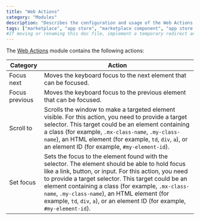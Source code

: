 ```yaml
---
title: "Web Actions"
category: "Modules"
description: "Describes the configuration and usage of the Web Actions module, which is available in the Mendix Marketplace."
tags: ["marketplace", "app store", "marketplace component", "app store component", "platform support", "web actions"]
#If moving or renaming this doc file, implement a temporary redirect and let the respective team know they should update the URL in the product. See Mapping to Products for more details.
---
```


The [Web Actions](https://appstore.home.mendix.com/link/app/114337/) module contains the following actions:

| Category | Action |
| --- | --- |
| Focus next | Moves the keyboard focus to the next element that can be focused. |
| Focus previous | Moves the keyboard focus to the previous element that can be focused. |
| Scroll to | Scrolls the window to make a targeted element visible. For this action, you need to provide a target selector. This target could be an element containing a class (for example, `.mx-class-name`, `.my-class-name`), an HTML element (for example, `td`, `div`, `a`), or an element ID (for example, `#my-element-id`).  |
| Set focus | Sets the focus to the element found with the selector. The element should be able to hold focus like a link, button, or input. For this action, you need to provide a target selector. This target could be an element containing a class (for example, `.mx-class-name`, `.my-class-name`), an HTML element (for example, `td`, `div`, `a`), or an element ID (for example, `#my-element-id`). |
